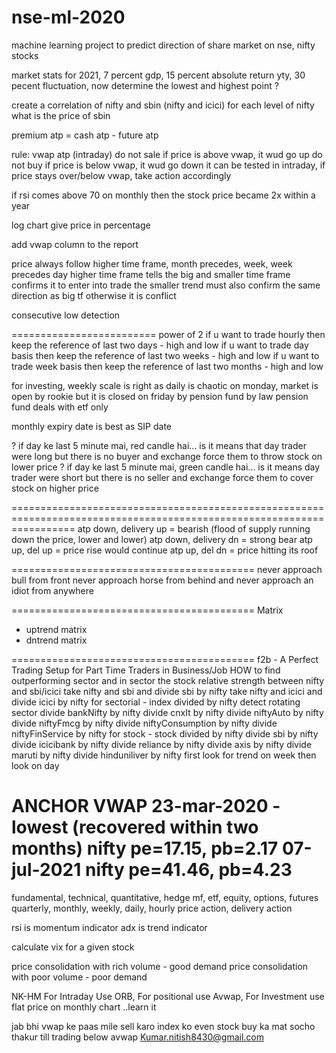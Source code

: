 # nse-ml-2020
machine learning project to predict direction of share market on nse, nifty stocks

market stats for 2021,
7 percent gdp,
15 percent absolute return yty,
30 pecent fluctuation,
now determine the lowest and highest point ?


create a correlation of nifty and sbin (nifty and icici)
for each level of nifty what is the price of sbin


premium atp = cash atp - future atp


rule: vwap atp (intraday)
do not sale if price is above vwap, it wud go up
do not buy if price is below vwap, it wud go down
it can be tested in intraday, if price stays over/below vwap, take action accordingly


if rsi comes above 70 on monthly then the stock price became 2x within a year

log chart give price in percentage

add vwap column to the report

price always follow higher time frame, month precedes, week, week precedes day
higher time frame tells the big and smaller time frame confirms it
to enter into trade the smaller trend must also confirm the same direction as big tf otherwise it is conflict

consecutive low detection

=========================
power of 2
if u want to trade hourly then keep the reference of last two days - high and low
if u want to trade day basis then keep the reference of last two weeks - high and low
if u want to trade week basis then keep the reference of last two months - high and low

for investing, weekly scale is right as daily is chaotic
on monday, market is open by rookie but it is closed on friday by pension fund
by law pension fund deals with etf only

monthly expiry date is best as SIP date


? if day ke last 5 minute mai, red candle hai...
is it means that day trader were long but there is no buyer and exchange force them to throw stock on lower price
? if day ke last 5 minute mai, green candle hai...
is it means day trader were short but there is no seller and exchange force them to cover stock on higher price

=======================================================================================================================
atp down, delivery up = bearish (flood of supply running down the price, lower and lower)
atp down, delivery dn = strong bear
atp up, del up = price rise would continue
atp up, del dn = price hitting its roof

==========================================
never approach bull from front
never approach horse from behind
and never approach an idiot from anywhere

==========================================
Matrix
 - uptrend matrix
 - dntrend matrix

==========================================
f2b - A Perfect Trading Setup for Part Time Traders in Business/Job
HOW to find outperforming sector and in sector the stock
relative strength between nifty and sbi/icici
take nifty and sbi and divide sbi by nifty
take nifty and icici and divide icici by nifty
for sectorial - index divided by nifty 
   detect rotating sector
   divide bankNifty by nifty
   divide cnxIt by nifty
   divide niftyAuto by nifty
   divide niftyFmcg by nifty
   divide niftyConsumption by nifty
   divide niftyFinService by nifty
for stock - stock divided by nifty
   divide sbi by nifty
   divide icicibank by nifty
   divide reliance by nifty
   divide axis by nifty
   divide maruti by nifty
   divide hinduniliver by nifty
first look for trend on week
then look on day


ANCHOR VWAP
23-mar-2020 - lowest (recovered within two months)
nifty pe=17.15, pb=2.17 
07-jul-2021
nifty pe=41.46, pb=4.23
=======================
fundamental, technical, quantitative, hedge
mf, etf, equity, options, futures
quarterly, monthly, weekly, daily, hourly
price action, delivery action

rsi is momentum indicator
adx is trend indicator

calculate vix for a given stock


price consolidation with rich volume - good demand
price consolidation with poor volume - poor demand


NK-HM
For Intraday Use ORB,
For positional use Avwap,
For Investment use flat price on monthly chart 
..learn it

jab bhi vwap ke paas mile sell karo index ko 
even stock buy ka mat socho thakur till trading below avwap
Kumar.nitish8430@gmail.com
